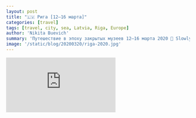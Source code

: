 ```yaml
---
layout: post
title: "🇱🇻 Рига [12—16 марта]"
categories: [travel]
tags: [travel, city, sea, Latvia, Riga, Europe]
author: 'Nikita Buevich'
summary: 'Путешествие в эпоху закрытых музеев 12—16 марта 2020 🎵 Slowly Rolling Camera — The Outlier'
image: '/static/blog/20200320/riga-2020.jpg'
---
```


<div class="videoWrapper">
    <iframe src="https://www.youtube.com/embed/I7sjNFUMZS8" frameborder="0" allow="accelerometer; autoplay; encrypted-media; gyroscope; picture-in-picture" allowfullscreen></iframe>
</div>
